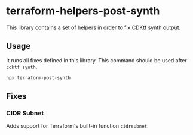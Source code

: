 # terraform-helpers-post-synth

This library contains a set of helpers in order to fix CDKtf synth output.

## Usage

It runs all fixes defined in this library. This command should be used after `cdktf synth`.

```bash
npx terraform-post-synth
```

## Fixes

### CIDR Subnet

Adds support for Terraform's built-in function `cidrsubnet`.
